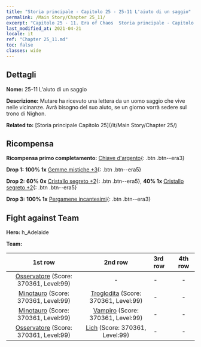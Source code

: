 ```yaml
---
title: "Storia principale - Capitolo 25 - 25-11 L'aiuto di un saggio"
permalink: /Main Story/Chapter 25_11/
excerpt: "Capitolo 25 - 11. Era of Chaos  Storia principale - Capitolo 25_11. 25-11 L'aiuto di un saggio"
last_modified_at: 2021-04-21
locale: it
ref: "Chapter 25_11.md"
toc: false
classes: wide
---
```


## Dettagli

 **Nome:** 25-11 L'aiuto di un saggio

 **Descrizione:** Mutare ha ricevuto una lettera da un uomo saggio che vive nelle vicinanze. Avrà bisogno del suo aiuto, se un giorno vorrà sedere sul trono di Nighon.

 **Related to:** [Storia principale Capitolo 25](/it/Main Story/Chapter 25/)

## Ricompensa

 **Ricompensa primo completamento:** [Chiave d'argento](/it/Items/con_693/){: .btn .btn--era3}

 **Drop 1:** **100% 1x** [Gemme mistiche +3](/it/Items/mat_86/){: .btn .btn--era5}

 **Drop 2:** **60% 0x** [Cristallo segreto +2](/it/Items/mat_80/){: .btn .btn--era5}, **40% 1x** [Cristallo segreto +2](/it/Items/mat_80/){: .btn .btn--era5}

 **Drop 3:** **100% 1x** [Pergamene incantesimi](/it/Items/con_694/){: .btn .btn--era3}


## Fight against Team
 **Hero:** h_Adelaide

 **Team:**


  | 1st row | 2nd row | 3rd row | 4th row |
  |:----:|:----:|:----|:----:|
  | [Osservatore](/it/units/Beholder/) (Score: 370361, Level:99)  | - | - | - |
  | [Minotauro](/it/units/Minotaur/) (Score: 370361, Level:99)  | [Troglodita](/it/units/Troglodyte/) (Score: 370361, Level:99)  | - | - |
  | [Minotauro](/it/units/Minotaur/) (Score: 370361, Level:99)  | [Vampiro](/it/units/Vampire/) (Score: 370361, Level:99)  | - | - |
  | [Osservatore](/it/units/Beholder/) (Score: 370361, Level:99)  | [Lich](/it/units/Lich/) (Score: 370361, Level:99)  | - | - |


